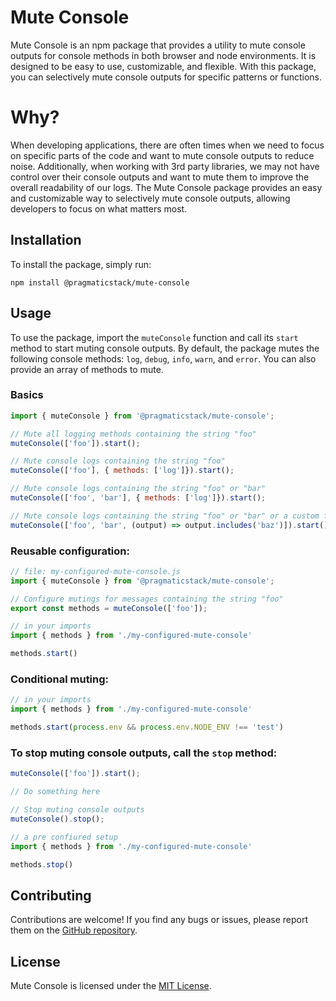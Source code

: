 # Mute Console

Mute Console is an npm package that provides a utility to mute console outputs for console methods in both browser and node environments. It is designed to be easy to use, customizable, and flexible. With this package, you can selectively mute console outputs for specific patterns or functions.

# Why?
When developing applications, there are often times when we need to focus on specific parts of the code and want to mute console outputs to reduce noise. Additionally, when working with 3rd party libraries, we may not have control over their console outputs and want to mute them to improve the overall readability of our logs. The Mute Console package provides an easy and customizable way to selectively mute console outputs, allowing developers to focus on what matters most.

## Installation

To install the package, simply run:

```
npm install @pragmaticstack/mute-console
```

## Usage

To use the package, import the `muteConsole` function and call its `start` method to start muting console outputs. By default, the package mutes the following console methods: `log`, `debug`, `info`, `warn`, and `error`. You can also provide an array of methods to mute.

### Basics

```javascript
import { muteConsole } from '@pragmaticstack/mute-console';

// Mute all logging methods containing the string "foo"
muteConsole(['foo']).start();

// Mute console logs containing the string "foo"
muteConsole(['foo'], { methods: ['log']}).start();

// Mute console logs containing the string "foo" or "bar"
muteConsole(['foo', 'bar'], { methods: ['log']}).start();

// Mute console logs containing the string "foo" or "bar" or a custom function
muteConsole(['foo', 'bar', (output) => output.includes('baz')]).start();
```
### Reusable configuration:
```javascript
// file: my-configured-mute-console.js
import { muteConsole } from '@pragmaticstack/mute-console';

// Configure mutings for messages containing the string "foo"
export const methods = muteConsole(['foo']);
```
```javascript
// in your imports
import { methods } from './my-configured-mute-console'

methods.start()
```

### Conditional muting:
```javascript
// in your imports
import { methods } from './my-configured-mute-console'

methods.start(process.env && process.env.NODE_ENV !== 'test')
```

### To stop muting console outputs, call the `stop` method:

```javascript
muteConsole(['foo']).start();

// Do something here

// Stop muting console outputs
muteConsole().stop();
```

```javascript
// a pre confiured setup
import { methods } from './my-configured-mute-console'

methods.stop()
```

## Contributing

Contributions are welcome! If you find any bugs or issues, please report them on the [GitHub repository](https://github.com/your/repo).

## License

Mute Console is licensed under the [MIT License](https://opensource.org/licenses/MIT).